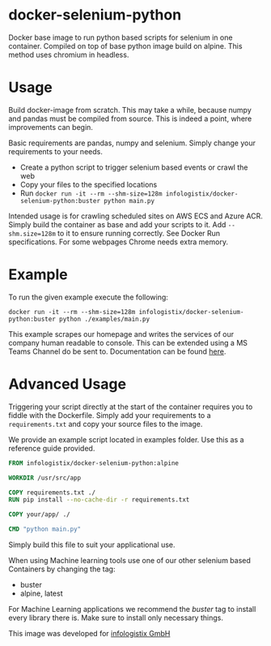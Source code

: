 # docker-selenium-python
Docker base image to run python based scripts for selenium in one container. Compiled on top of base python image build on alpine. This method uses chromium in headless.


# Usage
Build docker-image from scratch. This may take a while, because numpy and pandas must be compiled from source. This is indeed a point, where improvements can begin.

Basic requirements are pandas, numpy and selenium. Simply change your requirements to your needs. 

- Create a python script to trigger selenium based events or crawl the web
- Copy your files to the specified locations
- Run ```docker run -it --rm --shm-size=128m infologistix/docker-selenium-python:buster python main.py```

Intended usage is for crawling scheduled sites on AWS ECS and Azure ACR. Simply build the container as base and add your scripts to it. Add ```--shm.size=128m``` to it to ensure running correctly. See Docker Run specifications. For some webpages Chrome needs extra memory.

# Example
To run the given example execute the following:

```docker run -it --rm --shm-size=128m infologistix/docker-selenium-python:buster python ./examples/main.py```

This example scrapes our homepage and writes the services of our company human readable to console. This can be extended using a MS Teams Channel do be sent to. Documentation can be found [here](https://docker-selenium-python.readthedocs.io/en/latest/).

# Advanced Usage
Triggering your script directly at the start of the container requires you to fiddle with the Dockerfile. Simply add your requirements to a ```requirements.txt``` and copy your source files to the image.

We provide an example script located in examples folder. Use this as a reference guide provided.

```Dockerfile
FROM infologistix/docker-selenium-python:alpine

WORKDIR /usr/src/app

COPY requirements.txt ./
RUN pip install --no-cache-dir -r requirements.txt

COPY your/app/ ./

CMD "python main.py"
```

Simply build this file to suit your applicational use.

When using Machine learning tools use one of our other selenium based Containers by changing the tag:

- buster
- alpine, latest

For Machine Learning applications we recommend the *buster* tag to install every library there is. Make sure to install only necessary things.

This image was developed for [infologistix GmbH](https://infologistix.de)
